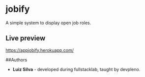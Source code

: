 # jobify
A simple system to display open job roles.

## Live preview
https://appjobify.herokuapp.com/

##Authors
* **Luiz Silva** - developed during fullstacklab, taught by devpleno.

